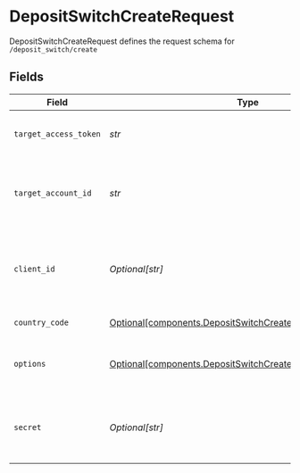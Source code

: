 # DepositSwitchCreateRequest

DepositSwitchCreateRequest defines the request schema for `/deposit_switch/create`


## Fields

| Field                                                                                                                                            | Type                                                                                                                                             | Required                                                                                                                                         | Description                                                                                                                                      |
| ------------------------------------------------------------------------------------------------------------------------------------------------ | ------------------------------------------------------------------------------------------------------------------------------------------------ | ------------------------------------------------------------------------------------------------------------------------------------------------ | ------------------------------------------------------------------------------------------------------------------------------------------------ |
| `target_access_token`                                                                                                                            | *str*                                                                                                                                            | :heavy_check_mark:                                                                                                                               | Access token for the target Item, typically provided in the Import Item response.                                                                |
| `target_account_id`                                                                                                                              | *str*                                                                                                                                            | :heavy_check_mark:                                                                                                                               | Plaid Account ID that specifies the target bank account. This account will become the recipient for a user's direct deposit.                     |
| `client_id`                                                                                                                                      | *Optional[str]*                                                                                                                                  | :heavy_minus_sign:                                                                                                                               | Your Plaid API `client_id`. The `client_id` is required and may be provided either in the `PLAID-CLIENT-ID` header or as part of a request body. |
| `country_code`                                                                                                                                   | [Optional[components.DepositSwitchCreateRequestCountryCode]](../../models/components/depositswitchcreaterequestcountrycode.md)                   | :heavy_minus_sign:                                                                                                                               | ISO-3166-1 alpha-2 country code standard.                                                                                                        |
| `options`                                                                                                                                        | [Optional[components.DepositSwitchCreateRequestOptions]](../../models/components/depositswitchcreaterequestoptions.md)                           | :heavy_minus_sign:                                                                                                                               | Options to configure the `/deposit_switch/create` request. If provided, cannot be `null`.                                                        |
| `secret`                                                                                                                                         | *Optional[str]*                                                                                                                                  | :heavy_minus_sign:                                                                                                                               | Your Plaid API `secret`. The `secret` is required and may be provided either in the `PLAID-SECRET` header or as part of a request body.          |